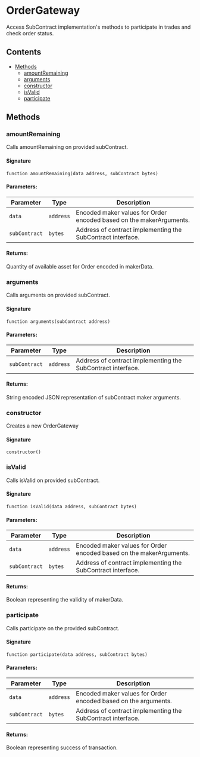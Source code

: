 # OrderGateway

Access SubContract implementation's methods to participate in trades and check order status.

## Contents

-   [Methods](undefined)
    -   [amountRemaining](#amountremaining)
    -   [arguments](#arguments)
    -   [constructor](#constructor)
    -   [isValid](#isvalid)
    -   [participate](#participate)

## Methods

### amountRemaining

Calls amountRemaining on provided subContract.

#### Signature

```solidity
function amountRemaining(data address, subContract bytes)
```

#### Parameters:

| Parameter     | Type      | Description                                                         |
| ------------- | --------- | ------------------------------------------------------------------- |
| `data`        | `address` | Encoded maker values for Order encoded based on the makerArguments. |
| `subContract` | `bytes`   | Address of contract implementing the SubContract interface.         |

#### Returns:

Quantity of available asset for Order encoded in makerData.

### arguments

Calls arguments on provided subContract.

#### Signature

```solidity
function arguments(subContract address)
```

#### Parameters:

| Parameter     | Type      | Description                                                 |
| ------------- | --------- | ----------------------------------------------------------- |
| `subContract` | `address` | Address of contract implementing the SubContract interface. |

#### Returns:

String encoded JSON representation of subContract maker arguments.

### constructor

Creates a new OrderGateway

#### Signature

```solidity
constructor()
```

### isValid

Calls isValid on provided subContract.

#### Signature

```solidity
function isValid(data address, subContract bytes)
```

#### Parameters:

| Parameter     | Type      | Description                                                         |
| ------------- | --------- | ------------------------------------------------------------------- |
| `data`        | `address` | Encoded maker values for Order encoded based on the makerArguments. |
| `subContract` | `bytes`   | Address of contract implementing the SubContract interface.         |

#### Returns:

Boolean representing the validity of makerData.

### participate

Calls participate on the provided subContract.

#### Signature

```solidity
function participate(data address, subContract bytes)
```

#### Parameters:

| Parameter     | Type      | Description                                                    |
| ------------- | --------- | -------------------------------------------------------------- |
| `data`        | `address` | Encoded maker values for Order encoded based on the arguments. |
| `subContract` | `bytes`   | Address of contract implementing the SubContract interface.    |

#### Returns:

Boolean representing success of transaction.
